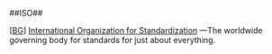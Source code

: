 ##ISO##

\[[BG](SOURCES.md#BG)\] [International Organization for Standardization](http://www.iso.org/iso/home.html) —The worldwide governing body for standards for just about everything.
